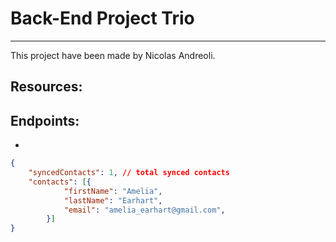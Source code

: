 # Back-End Project Trio

****

This project have been made by Nicolas Andreoli. 

Resources:
- 

Endpoints:
-
- 
```json 
{
    "syncedContacts": 1, // total synced contacts
    "contacts": [{
            "firstName": "Amelia",
            "lastName": "Earhart",
            "email": "amelia_earhart@gmail.com",
        }]
}
```
